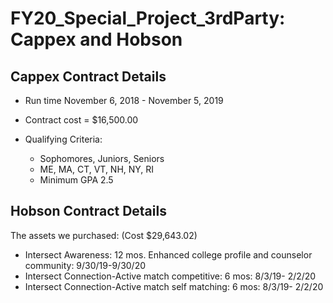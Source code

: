 # FY20_Special_Project_3rdParty: Cappex and Hobson

## Cappex Contract Details
+ Run time November 6, 2018 - November 5, 2019
+ Contract cost = $16,500.00
+ Qualifying Criteria:

  + Sophomores, Juniors, Seniors
  + ME, MA, CT, VT, NH, NY, RI
  + Minimum GPA 2.5

## Hobson Contract Details

The assets we purchased: (Cost $29,643.02)
+ Intersect Awareness: 12 mos. Enhanced college profile and counselor
community: 9/30/19-9/30/20
+ Intersect Connection-Active match competitive: 6 mos: 8/3/19-
2/2/20
+ Intersect Connection-Active match self matching: 6 mos: 8/3/19-
2/2/20

